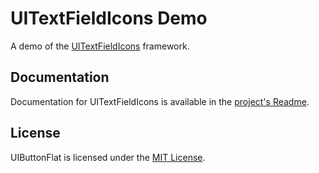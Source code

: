 # UITextFieldIcons Demo
A demo of the [UITextFieldIcons](https://github.com/DarthXoc/UITextFieldIcons) framework.

## Documentation
Documentation for UITextFieldIcons is available in the [project's Readme](https://github.com/DarthXoc/UIButtonFlat/blob/master/README.md).

## License
UIButtonFlat is licensed under the [MIT License](https://choosealicense.com/licenses/mit/).

